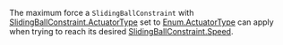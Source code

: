 The maximum force a `SlidingBallConstraint` with [SlidingBallConstraint.ActuatorType](https://developer.roblox.com/api-reference/property/SlidingBallConstraint/ActuatorType) set to [Enum.ActuatorType](https://developer.roblox.com/search#stq=ActuatorType) can apply when trying to reach its desired [SlidingBallConstraint.Speed](https://developer.roblox.com/api-reference/property/SlidingBallConstraint/Speed).